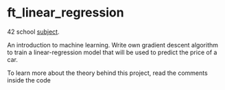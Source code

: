# ft_linear_regression

42 school [subject](https://cdn.intra.42.fr/pdf/pdf/60830/en.subject.pdf).

An introduction to machine learning. Write own gradient descent algorithm to train a linear-regression model that will be used to predict the price of a car.

To learn more about the theory behind this project, read the comments inside the code
